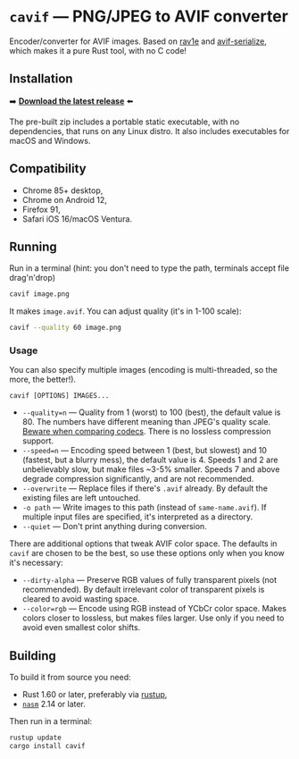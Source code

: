 # `cavif` — PNG/JPEG to AVIF converter

Encoder/converter for AVIF images. Based on [rav1e](//lib.rs/rav1e) and [avif-serialize](https://lib.rs/avif-serialize), which makes it a pure Rust tool, with no C code!

## Installation

➡️ **[Download the latest release](https://github.com/kornelski/cavif/releases)** ⬅️

The pre-built zip includes a portable static executable, with no dependencies, that runs on any Linux distro. It also includes executables for macOS and Windows.

## Compatibility

* Chrome 85+ desktop,
* Chrome on Android 12,
* Firefox 91,
* Safari iOS 16/macOS Ventura.

## Running

Run in a terminal (hint: you don't need to type the path, terminals accept file drag'n'drop)

```bash
cavif image.png
```

It makes `image.avif`. You can adjust quality (it's in 1-100 scale):

```bash
cavif --quality 60 image.png
```

### Usage

You can also specify multiple images (encoding is multi-threaded, so the more, the better!).

```text
cavif [OPTIONS] IMAGES...
```

 * `--quality=n` — Quality from 1 (worst) to 100 (best), the default value is 80. The numbers have different meaning than JPEG's quality scale. [Beware when comparing codecs](https://kornel.ski/faircomparison). There is no lossless compression support.
 * `--speed=n` — Encoding speed between 1 (best, but slowest) and 10 (fastest, but a blurry mess), the default value is 4. Speeds 1 and 2 are unbelievably slow, but make files ~3-5% smaller. Speeds 7 and above degrade compression significantly, and are not recommended.
 * `--overwrite` — Replace files if there's `.avif` already. By default the existing files are left untouched.
 * `-o path` — Write images to this path (instead of `same-name.avif`). If multiple input files are specified, it's interpreted as a directory.
 * `--quiet` — Don't print anything during conversion.

There are additional options that tweak AVIF color space. The defaults in `cavif` are chosen to be the best, so use these options only when you know it's necessary:

 * `--dirty-alpha` — Preserve RGB values of fully transparent pixels (not recommended). By default irrelevant color of transparent pixels is cleared to avoid wasting space.
 * `--color=rgb` — Encode using RGB instead of YCbCr color space. Makes colors closer to lossless, but makes files larger. Use only if you need to avoid even smallest color shifts.


## Building

To build it from source you need:

* Rust 1.60 or later, preferably via [rustup](https://rustup.rs),
* [`nasm`](https://www.nasm.us/) 2.14 or later.

Then run in a terminal:

```bash
rustup update
cargo install cavif
```
